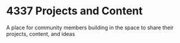 # 4337 Projects and Content
A place for community members building in the space to share their projects, content, and ideas 
